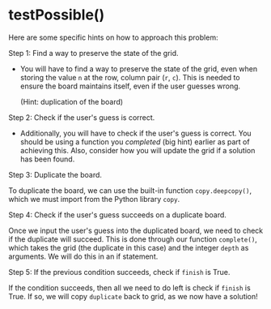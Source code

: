 <!--title={guessing clause: testPossible()}-->

<!--badges={Algorithmns:18}-->

<!--concepts{Functions}-->

# testPossible()

Here are some specific hints on how to approach this problem:

Step 1: Find a way to preserve the state of the grid.

- You will have to find a way to preserve the state of the grid, even when storing the value `n` at the row, column pair (`r`, `c`). This is needed to ensure the board maintains itself, even if the user guesses wrong. 

  (Hint: duplication of the board)

Step 2: Check if the user's guess is correct.

- Additionally, you will have to check if the user's guess is correct. You should be using a function you *completed* (big hint) earlier as part of achieving this. Also, consider how you will update the grid if a solution has been found. 

Step 3: Duplicate the board.

To duplicate the board, we can use the built-in function `copy.deepcopy()`, which we must import from the Python library `copy`.

Step 4: Check if the user's guess succeeds on a duplicate board.

Once we input the user's guess into the duplicated board, we need to check if the duplicate will succeed. This is done through our function `complete()`,  which takes the grid (the duplicate in this case) and the integer `depth` as arguments. We will do this in an if statement.

Step 5: If the previous condition succeeds, check if `finish` is True.

If the condition succeeds, then all we need to do left is check if `finish` is True. If so, we will copy `duplicate` back to grid, as we now have a solution!




